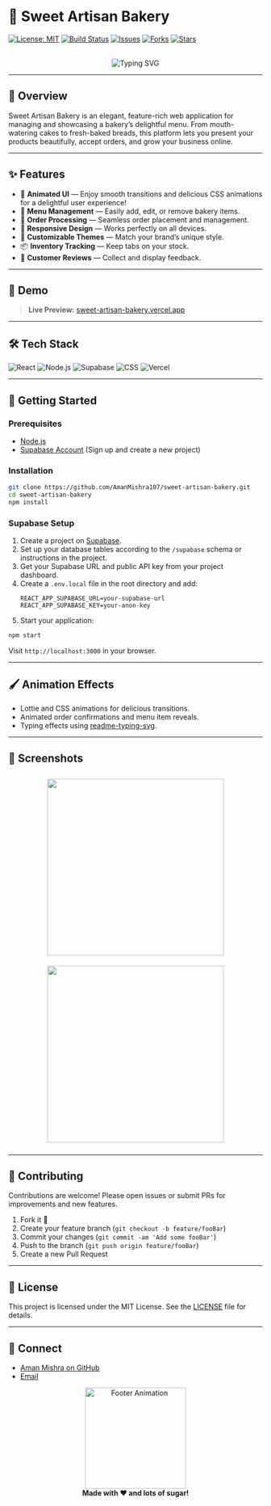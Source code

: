 # 🍰 Sweet Artisan Bakery

[![License: MIT](https://img.shields.io/badge/License-MIT-yellow.svg)](LICENSE)
[![Build Status](https://img.shields.io/github/actions/workflow/status/AmanMishra107/sweet-artisan-bakery/main.yml?branch=main)](https://github.com/AmanMishra107/sweet-artisan-bakery/actions)
[![Issues](https://img.shields.io/github/issues/AmanMishra107/sweet-artisan-bakery)](https://github.com/AmanMishra107/sweet-artisan-bakery/issues)
[![Forks](https://img.shields.io/github/forks/AmanMishra107/sweet-artisan-bakery)](https://github.com/AmanMishra107/sweet-artisan-bakery/network/members)
[![Stars](https://img.shields.io/github/stars/AmanMishra107/sweet-artisan-bakery)](https://github.com/AmanMishra107/sweet-artisan-bakery/stargazers)

<div align="center">
  
  <br>
  <img src="https://readme-typing-svg.demolab.com?font=Pacifico&size=35&pause=1000&color=F7C873&center=true&width=450&lines=Welcome+to+Sweet+Artisan+Bakery!;Delicious+Treats+Made+with+Love" alt="Typing SVG"/>
</div>

---

## 🎂 Overview

Sweet Artisan Bakery is an elegant, feature-rich web application for managing and showcasing a bakery’s delightful menu. From mouth-watering cakes to fresh-baked breads, this platform lets you present your products beautifully, accept orders, and grow your business online.

---

## ✨ Features

- 🍩 **Animated UI** — Enjoy smooth transitions and delicious CSS animations for a delightful user experience!
- 🥐 **Menu Management** — Easily add, edit, or remove bakery items.
- 🍪 **Order Processing** — Seamless order placement and management.
- 🧁 **Responsive Design** — Works perfectly on all devices.
- 🎨 **Customizable Themes** — Match your brand’s unique style.
- 📦 **Inventory Tracking** — Keep tabs on your stock.
- 💬 **Customer Reviews** — Collect and display feedback.

---

## 🚀 Demo

> **Live Preview:** [sweet-artisan-bakery.vercel.app](https://sweet-artisan-bakery.vercel.app)


---

## 🛠️ Tech Stack

![React](https://img.shields.io/badge/React-20232A?style=for-the-badge&logo=react)
![Node.js](https://img.shields.io/badge/Node.js-339933?style=for-the-badge&logo=nodedotjs)
![Supabase](https://img.shields.io/badge/Supabase-3FCF8E?style=for-the-badge&logo=supabase)
![CSS](https://img.shields.io/badge/CSS-1572B6?style=for-the-badge&logo=css3)
![Vercel](https://img.shields.io/badge/Vercel-000?style=for-the-badge&logo=vercel)

---

## 🏁 Getting Started

### Prerequisites

- [Node.js](https://nodejs.org/)
- [Supabase Account](https://supabase.com/) (Sign up and create a new project)

### Installation

```bash
git clone https://github.com/AmanMishra107/sweet-artisan-bakery.git
cd sweet-artisan-bakery
npm install
```

### Supabase Setup

1. Create a project on [Supabase](https://app.supabase.com).
2. Set up your database tables according to the `/supabase` schema or instructions in the project.
3. Get your Supabase URL and public API key from your project dashboard.
4. Create a `.env.local` file in the root directory and add:
    ```
    REACT_APP_SUPABASE_URL=your-supabase-url
    REACT_APP_SUPABASE_KEY=your-anon-key
    ```
5. Start your application:

```bash
npm start
```

Visit `http://localhost:3000` in your browser.

---

## 🖌️ Animation Effects

- Lottie and CSS animations for delicious transitions.
- Animated order confirmations and menu item reveals.
- Typing effects using [readme-typing-svg](https://github.com/DenverCoder1/readme-typing-svg).

---

## 📸 Screenshots

<div align="center">
  <img src="https://raw.githubusercontent.com/AmanMishra107/sweet-artisan-bakery/main/assets/screenshot-1.png" width="350" style="margin:10px;"/>
  <img src="https://raw.githubusercontent.com/AmanMishra107/sweet-artisan-bakery/main/assets/screenshot-2.png" width="350" style="margin:10px;"/>
</div>

---

## 🤝 Contributing

Contributions are welcome! Please open issues or submit PRs for improvements and new features.

1. Fork it 🍴
2. Create your feature branch (`git checkout -b feature/fooBar`)
3. Commit your changes (`git commit -am 'Add some fooBar'`)
4. Push to the branch (`git push origin feature/fooBar`)
5. Create a new Pull Request

---

## 📢 License

This project is licensed under the MIT License. See the [LICENSE](LICENSE) file for details.

---

## 💌 Connect

- [Aman Mishra on GitHub](https://github.com/AmanMishra107)
- [Email](mailto:amanmishra107@gmail.com)

<div align="center">
  <img src="https://raw.githubusercontent.com/AmanMishra107/sweet-artisan-bakery/main/assets/footer-cake.gif" width="200" alt="Footer Animation"/>
  <br>
  <b>Made with ❤️ and lots of sugar!</b>
</div>
